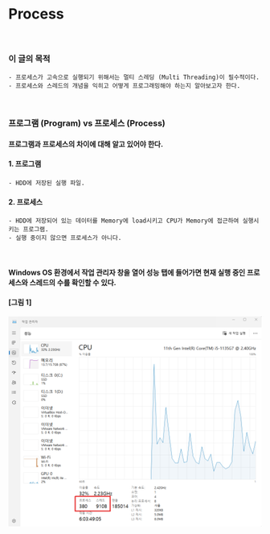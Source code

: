 # Process
<br/>

### 이 글의 목적
    - 프로세스가 고속으로 실행되기 위해서는 멀티 스레딩 (Multi Threading)이 필수적이다.
    - 프로세스와 스레드의 개념을 익히고 어떻게 프로그래밍해야 하는지 알아보고자 한다.
<br/>

### 프로그램 (Program) vs 프로세스 (Process)
#### 프로그램과 프로세스의 차이에 대해 알고 있어야 한다.
#### 1. 프로그램
    - HDD에 저장된 실행 파일.

#### 2. 프로세스
    - HDD에 저장되어 있는 데이터를 Memory에 load시키고 CPU가 Memory에 접근하여 실행시키는 프로그램.
    - 실행 중이지 않으면 프로세스가 아니다.
<br/>

#### Windows OS 환경에서 작업 관리자 창을 열어 성능 탭에 들어가면 현재 실행 중인 프로세스와 스레드의 수를 확인할 수 있다.
#### [그림 1]
![IMAGE](../images/windowsProcess.png)

